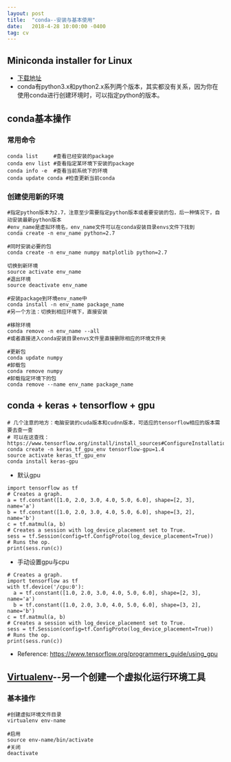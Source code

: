 ```yaml
---
layout: post
title:  "conda--安装与基本使用"
date:   2018-4-28 10:00:00 -0400
tag: cv
---
```


## Miniconda installer for Linux

- [下载地址](https://conda.io/miniconda.html)
- conda有python3.x和python2.x系列两个版本，其实都没有关系，因为你在使用conda进行创建环境时，可以指定python的版本。

## conda基本操作

### 常用命令

```
conda list     #查看已经安装的package
conda env list #查看指定某环境下安装的package
conda info -e  #查看当前系统下的环境
conda update conda #检查更新当前conda
```

### 创建使用新的环境

```
#指定python版本为2.7，注意至少需要指定python版本或者要安装的包，后一种情况下，自动安装最新python版本
#env_name是虚拟环境名，env_name文件可以在conda安装目录envs文件下找到
conda create -n env_name python=2.7 

#同时安装必要的包
conda create -n env_name numpy matplotlib python=2.7 
```
```
切换到新环境
source activate env_name
#退出环境
source deactivate env_name
```
```
#安装package到环境env_name中
conda install -n env_name package_name
#另一个方法：切换到相应环境下，直接安装
```
```
#移除环境
conda remove -n env_name --all
#或者直接进入conda安装目录envs文件里直接删除相应的环境文件夹
```
```
#更新包
conda update numpy
#卸载包
conda remove numpy
#卸载指定环境下的包
conda remove --name env_name package_name
```

## conda + keras + tensorflow + gpu
```
# 几个注意的地方：电脑安装的cuda版本和cudnn版本，可适应的tensorflow相应的版本需要去查一查
# 可以在这查找：https://www.tensorflow.org/install/install_sources#ConfigureInstallation
conda create -n keras_tf_gpu_env tensorflow-gpu=1.4
source activate keras_tf_gpu_env
conda install keras-gpu
```
- 默认gpu
```
import tensorflow as tf
# Creates a graph.
a = tf.constant([1.0, 2.0, 3.0, 4.0, 5.0, 6.0], shape=[2, 3], name='a')
b = tf.constant([1.0, 2.0, 3.0, 4.0, 5.0, 6.0], shape=[3, 2], name='b')
c = tf.matmul(a, b)
# Creates a session with log_device_placement set to True.
sess = tf.Session(config=tf.ConfigProto(log_device_placement=True))
# Runs the op.
print(sess.run(c))
```
- 手动设置gpu与cpu
```
# Creates a graph.
import tensorflow as tf
with tf.device('/cpu:0'):
  a = tf.constant([1.0, 2.0, 3.0, 4.0, 5.0, 6.0], shape=[2, 3], name='a')
  b = tf.constant([1.0, 2.0, 3.0, 4.0, 5.0, 6.0], shape=[3, 2], name='b')
c = tf.matmul(a, b)
# Creates a session with log_device_placement set to True.
sess = tf.Session(config=tf.ConfigProto(log_device_placement=True))
# Runs the op.
print(sess.run(c))
```
- Reference: https://www.tensorflow.org/programmers_guide/using_gpu

## [Virtualenv](https://virtualenv.pypa.io/en/stable/)--另一个创建一个虚拟化运行环境工具

### 基本操作

```
#创建虚拟环境文件目录
virtualenv env-name

#启用
source env-name/bin/activate
#关闭
deactivate
```
